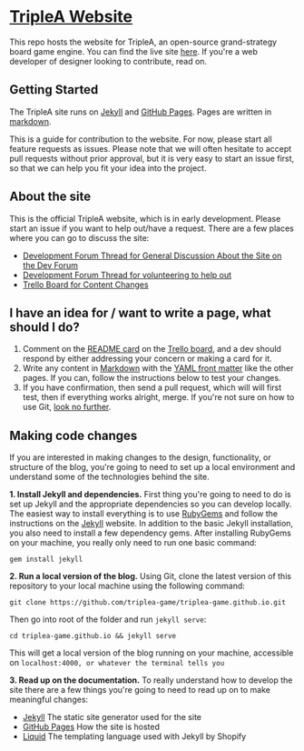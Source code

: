 # [TripleA Website](http://triplea-game.github.io/)

This repo hosts the website for TripleA, an open-source grand-strategy board game engine. You can find the live site [here](http://triplea-game.github.io/). If you're a web developer of designer looking to contribute, read on.

## Getting Started
The TripleA site runs on [Jekyll](http://jekyllrb.com/) and [GitHub Pages](https://pages.github.com/). Pages are written in [markdown](https://github.com/adam-p/markdown-here/wiki/Markdown-Cheatsheet).

This is a guide for contribution to the website. For now, please start all feature requests as issues. Please note that we will often hesitate to accept pull requests without prior approval, but it is very easy to start an issue first, so that we can help you fit your idea into the project.

## About the site
This is the official TripleA website, which is in early development. Please  start an issue if you want to help out/have a request. There are a few places where you can go to discuss the site:

* [Development Forum Thread for General Discussion About the Site on the Dev Forum](http://tripleadev.1671093.n2.nabble.com/TripleA-Website-Redesign-Migration-to-Github-Pages-tp7589306p7589426.html)
* [Development Forum Thread for volunteering to help out](http://tripleadev.1671093.n2.nabble.com/TripleA-Website-Development-tp7589352p7589383.html)
* [Trello Board for Content Changes](https://trello.com/b/Q5ndwlqD)

## I have an idea for / want to write a page, what should I do?
1. Comment on the [README card](https://trello.com/c/3R0yIP99) on the [Trello board](https://trello.com/b/Q5ndwlqD), and a dev should respond by either addressing your concern or making a card for it.
2. Write any content in [Markdown](https://daringfireball.net/projects/markdown/) with the [YAML front matter](http://jekyllrb.com/docs/frontmatter/) like the other pages. If you can, follow the instructions below to test your changes.
3. If you have confirmation, then send a pull request, which will will first test, then if everything works alright, merge. If you're not sure on how to use Git, [look no further](https://github.com/triplea-game/triplea/wiki/DevSetup--Git-Workflow).

## Making code changes

If you are interested in making changes to the design, functionality, or structure of the blog, you're going to need to set up a local environment and understand some of the technologies behind the site.

**1. Install Jekyll and dependencies.** First thing you're going to need to do is set up Jekyll and the appropriate dependencies so you can develop locally. The easiest way to install everything is to use [RubyGems](https://rubygems.org/pages/download) and follow the instructions on the [Jekyll](http://jekyllrb.com/docs/installation/) website. In addition to the basic Jekyll installation, you also need to install a few dependency gems. After installing RubyGems on your machine, you really only need to run one basic command:

`gem install jekyll`

**2. Run a local version of the blog.** Using Git, clone the latest version of this repository to your local machine using the following command:

`git clone https://github.com/triplea-game/triplea-game.github.io.git`

Then go into root of the folder and run `jekyll serve`:

`cd triplea-game.github.io && jekyll serve`

This will get a local version of the blog running on your machine, accessible on `localhost:4000, or whatever the terminal tells you`

**3. Read up on the documentation.** To really understand how to develop the site there are a few things you're going to need to read up on to make meaningful changes:

- [Jekyll](http://jekyllrb.com/docs/home/) The static site generator used for the site
- [GitHub Pages](https://help.github.com/articles/using-jekyll-with-pages/) How the site is hosted
- [Liquid](https://docs.shopify.com/themes/liquid-documentation/basics) The templating language used with Jekyll by Shopify
